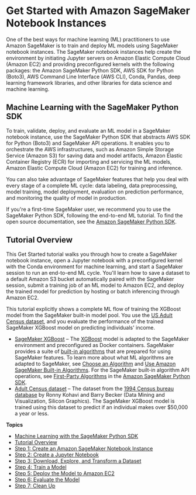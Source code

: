 # Get Started with Amazon SageMaker Notebook Instances<a name="gs-console"></a>

One of the best ways for machine learning \(ML\) practitioners to use Amazon SageMaker is to train and deploy ML models using SageMaker notebook instances\. The SageMaker notebook instances help create the environment by initiating Jupyter servers on Amazon Elastic Compute Cloud \(Amazon EC2\) and providing preconfigured kernels with the following packages: the Amazon SageMaker Python SDK, AWS SDK for Python \(Boto3\), AWS Command Line Interface \(AWS CLI\), Conda, Pandas, deep learning framework libraries, and other libraries for data science and machine learning\.

## Machine Learning with the SageMaker Python SDK<a name="gs-ml-with-sagemaker-pysdk"></a>

To train, validate, deploy, and evaluate an ML model in a SageMaker notebook instance, use the SageMaker Python SDK that abstracts AWS SDK for Python \(Boto3\) and SageMaker API operations\. It enables you to orchestrate the AWS infrastructures, such as Amazon Simple Storage Service \(Amazon S3\) for saving data and model artifacts, Amazon Elastic Container Registry \(ECR\) for importing and servicing the ML models, Amazon Elastic Compute Cloud \(Amazon EC2\) for training and inference\.

You can also take advantage of SageMaker features that help you deal with every stage of a complete ML cycle: data labeling, data preprocessing, model training, model deployment, evaluation on prediction performance, and monitoring the quality of model in production\.

If you're a first\-time SageMaker user, we recommend you to use the SageMaker Python SDK, following the end\-to\-end ML tutorial\. To find the open source documentation, see the [Amazon SageMaker Python SDK](https://sagemaker.readthedocs.io)\.

## Tutorial Overview<a name="gs-tutorial-overview"></a>

This Get Started tutorial walks you through how to create a SageMaker notebook instance, open a Jupyter notebook with a preconfigured kernel with the Conda environment for machine learning, and start a SageMaker session to run an end\-to\-end ML cycle\. You'll learn how to save a dataset to a default Amazon S3 bucket automatically paired with the SageMaker session, submit a training job of an ML model to Amazon EC2, and deploy the trained model for prediction by hosting or batch inferencing through Amazon EC2\. 

This tutorial explicitly shows a complete ML flow of training the XGBoost model from the SageMaker built\-in model pool\. You use the [US Adult Census dataset](https://archive.ics.uci.edu/ml/datasets/adult), and you evaluate the performance of the trained SageMaker XGBoost model on predicting individuals' income\.
+ [SageMaker XGBoost](https://docs.aws.amazon.com/sagemaker/latest/dg/xgboost.html) – The [XGBoost](https://xgboost.readthedocs.io/en/latest/) model is adapted to the SageMaker environment and preconfigured as Docker containers\. SageMaker provides a suite of [built\-in algorithms](https://docs.aws.amazon.com/sagemaker/latest/dg/algos.html) that are prepared for using SageMaker features\. To learn more about what ML algorithms are adapted to SageMaker, see [Choose an Algorithm](https://docs.aws.amazon.com/sagemaker/latest/dg/algorithms-choose.html) and [Use Amazon SageMaker Built\-in Algorithms](https://docs.aws.amazon.com/sagemaker/latest/dg/algos.html)\. For the SageMaker built\-in algorithm API operations, see [First\-Party Algorithms](https://sagemaker.readthedocs.io/en/stable/algorithms/index.html) in the [Amazon SageMaker Python SDK](https://sagemaker.readthedocs.io)\.
+ [Adult Census dataset](https://archive.ics.uci.edu/ml/datasets/adult) – The dataset from the [1994 Census bureau database](http://www.census.gov/en.html) by Ronny Kohavi and Barry Becker \(Data Mining and Visualization, Silicon Graphics\)\. The SageMaker XGBoost model is trained using this dataset to predict if an individual makes over $50,000 a year or less\.

**Topics**
+ [Machine Learning with the SageMaker Python SDK](#gs-ml-with-sagemaker-pysdk)
+ [Tutorial Overview](#gs-tutorial-overview)
+ [Step 1: Create an Amazon SageMaker Notebook Instance](gs-setup-working-env.md)
+ [Step 2: Create a Jupyter Notebook](ex1-prepare.md)
+ [Step 3: Download, Explore, and Transform a Dataset](ex1-preprocess-data.md)
+ [Step 4: Train a Model](ex1-train-model.md)
+ [Step 5: Deploy the Model to Amazon EC2](ex1-model-deployment.md)
+ [Step 6: Evaluate the Model](ex1-test-model.md)
+ [Step 7: Clean Up](ex1-cleanup.md)